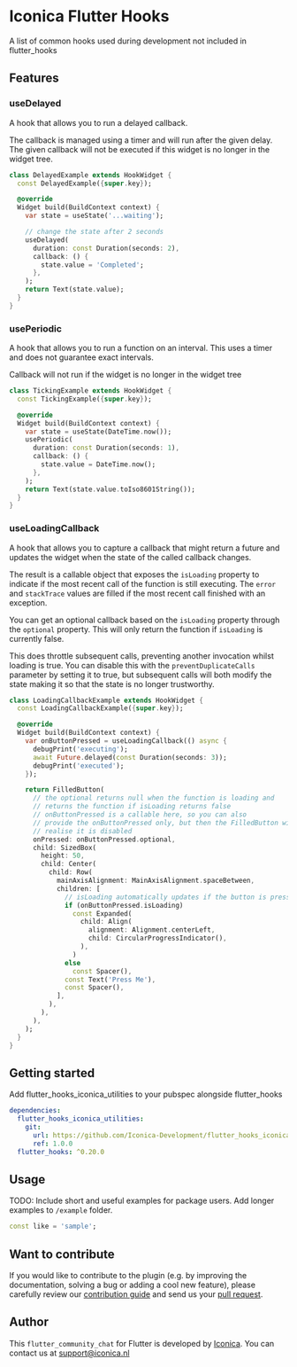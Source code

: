 # Iconica Flutter Hooks

A list of common hooks used during development not included in flutter_hooks

## Features

### useDelayed
A hook that allows you to run a delayed callback.

The callback is managed using a timer and will run after the given delay. The given callback will not be executed if this widget is no longer in the widget tree.

```dart
class DelayedExample extends HookWidget {
  const DelayedExample({super.key});

  @override
  Widget build(BuildContext context) {
    var state = useState('...waiting');

    // change the state after 2 seconds
    useDelayed(
      duration: const Duration(seconds: 2),
      callback: () {
        state.value = 'Completed';
      },
    );
    return Text(state.value);
  }
}
```

### usePeriodic
A hook that allows you to run a function on an interval. This uses a timer and does not guarantee exact intervals.

Callback will not run if the widget is no longer in the widget tree

```dart
class TickingExample extends HookWidget {
  const TickingExample({super.key});

  @override
  Widget build(BuildContext context) {
    var state = useState(DateTime.now());
    usePeriodic(
      duration: const Duration(seconds: 1),
      callback: () {
        state.value = DateTime.now();
      },
    );
    return Text(state.value.toIso8601String());
  }
}
```

### useLoadingCallback
A hook that allows you to capture a callback that might return a future and updates the widget when the state of the called callback changes. 

The result is a callable object that exposes the `isLoading` property to indicate if the most recent call of the function is still executing. The `error` and `stackTrace` values are filled if the most recent call finished with an exception.

You can get an optional callback based on the `isLoading` property through the `optional` property. This will only return the function if `isLoading` is currently false. 

This does throttle subsequent calls, preventing another invocation whilst loading is true. You can disable this with the `preventDuplicateCalls` parameter by setting it to true, but subsequent calls will both modify the state making it so that the state is no longer trustworthy.

```dart
class LoadingCallbackExample extends HookWidget {
  const LoadingCallbackExample({super.key});

  @override
  Widget build(BuildContext context) {
    var onButtonPressed = useLoadingCallback(() async {
      debugPrint('executing');
      await Future.delayed(const Duration(seconds: 3));
      debugPrint('executed');
    });

    return FilledButton(
      // the optional returns null when the function is loading and
      // returns the function if isLoading returns false
      // onButtonPressed is a callable here, so you can also
      // provide the onButtonPressed only, but then the FilledButton will not 
      // realise it is disabled
      onPressed: onButtonPressed.optional,
      child: SizedBox(
        height: 50,
        child: Center(
          child: Row(
            mainAxisAlignment: MainAxisAlignment.spaceBetween,
            children: [
              // isLoading automatically updates if the button is pressed
              if (onButtonPressed.isLoading)
                const Expanded(
                  child: Align(
                    alignment: Alignment.centerLeft,
                    child: CircularProgressIndicator(),
                  ),
                )
              else
                const Spacer(),
              const Text('Press Me'),
              const Spacer(),
            ],
          ),
        ),
      ),
    );
  }
}
```

## Getting started

Add flutter_hooks_iconica_utilities to your pubspec alongside flutter_hooks

```yml
dependencies:
  flutter_hooks_iconica_utilities:
    git:
      url: https://github.com/Iconica-Development/flutter_hooks_iconica_utilities
      ref: 1.0.0
  flutter_hooks: ^0.20.0
```

## Usage

TODO: Include short and useful examples for package users. Add longer examples
to `/example` folder.

```dart
const like = 'sample';
```

## Want to contribute

If you would like to contribute to the plugin (e.g. by improving the documentation, solving a bug or adding a cool new feature), please carefully review our [contribution guide](../CONTRIBUTING.md) and send us your [pull request](https://github.com/Iconica-Development/flutter_community_chat/pulls).

## Author

This `flutter_community_chat` for Flutter is developed by [Iconica](https://iconica.nl). You can contact us at <support@iconica.nl>
